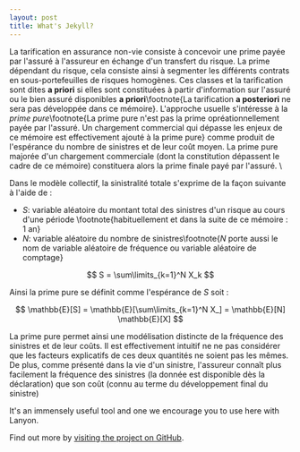 ```yaml
---
layout: post
title: What's Jekyll?
---
```

<script type="text/javascript" src="http://cdn.mathjax.org/mathjax/latest/MathJax.js?config=TeX-AMS-MML_HTMLorMML"></script>


La tarification en assurance non-vie consiste à concevoir une prime payée par l'assuré à l'assureur en échange d'un transfert du risque. La prime dépendant du risque, cela consiste ainsi à segmenter les différents contrats en sous-portefeuilles de risques homogènes. Ces classes et la tarification sont dites __a priori__ si elles sont constituées à partir d'information sur l'assuré ou le bien assuré disponibles __a priori__\footnote{La tarification __a posteriori__ ne sera pas développée dans ce mémoire}. L'approche usuelle s'intéresse à la *prime pure*\footnote{La prime pure n'est pas la prime opréationnellement payée par l'assuré. Un chargement commercial qui dépasse les enjeux de ce mémoire est effectivement ajouté à la prime pure} comme produit de l'espérance du nombre de sinistres et de leur coût moyen. La prime pure majorée d'un chargement commerciale (dont la constitution dépassent le cadre de ce mémoire) constituera alors la prime finale payé par l'assuré. \\

Dans le modèle collectif, la sinistralité totale s'exprime de la façon suivante à l'aide de :

- $S$: variable aléatoire du montant total des sinistres d'un risque au
cours d'une période \footnote{habituellement et dans la suite de ce mémoire : 1 an}
- $N$: variable aléatoire du nombre de sinistres\footnote{$N$ porte aussi le nom de variable aléatoire de fréquence ou variable aléatoire de comptage}


$$
S = \sum\limits_{k=1}^N X_k
$$

Ainsi la prime pure se définit comme l'espérance de $S$ soit : 

$$
\mathbb{E}[S] = \mathbb{E}[\sum\limits_{k=1}^N X_] = \mathbb{E}[N] \mathbb{E}[X]
$$

La prime pure permet ainsi une modélisation distincte de la fréquence des sinistres et de leur coûts. Il est effectivement intuitif ne ne pas considérer que les facteurs explicatifs de ces deux quantités ne soient pas les mêmes. De plus, comme présenté dans la vie d'un sinistre, l'assureur connaît plus facilement la fréquence des sinistres (la donnée est disponible dès la déclaration) que son coût (connu au terme du développement final du sinistre)

It's an immensely useful tool and one we encourage you to use here with Lanyon.

Find out more by [visiting the project on GitHub](https://github.com/mojombo/jekyll).
